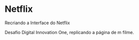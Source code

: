 # Netflix

Recriando a Interface do Netflix

Desafio Digital Innovation One, replicando a página de m filme.
